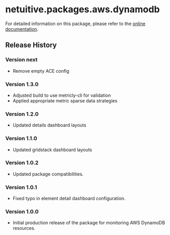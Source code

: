 # netuitive.packages.aws.dynamodb

For detailed information on this package, please refer to the [online documentation](https://help.netuitive.com/Content/Integrations/aws.htm).

## Release History

### Version next

* Remove empty ACE config

### Version 1.3.0

* Adjusted build to use metricly-cli for validation
* Applied appropriate metric sparse data strategies

### Version 1.2.0

* Updated details dashboard layouts

### Version 1.1.0

* Updated gridstack dashboard layouts

### Version 1.0.2

* Updated package compatibilities.

### Version 1.0.1

* Fixed typo in element detail dashboard configuration.

### Version 1.0.0

* Initial production release of the package for monitoring AWS DynamoDB resources.

